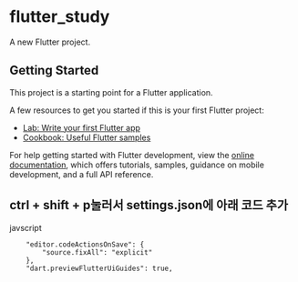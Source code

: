 # flutter_study

A new Flutter project.

## Getting Started

This project is a starting point for a Flutter application.

A few resources to get you started if this is your first Flutter project:

- [Lab: Write your first Flutter app](https://docs.flutter.dev/get-started/codelab)
- [Cookbook: Useful Flutter samples](https://docs.flutter.dev/cookbook)

For help getting started with Flutter development, view the
[online documentation](https://docs.flutter.dev/), which offers tutorials,
samples, guidance on mobile development, and a full API reference.


## ctrl + shift + p눌러서 settings.json에 아래 코드 추가
javscript 
```
    "editor.codeActionsOnSave": {
        "source.fixAll": "explicit"
    },
    "dart.previewFlutterUiGuides": true,
```

